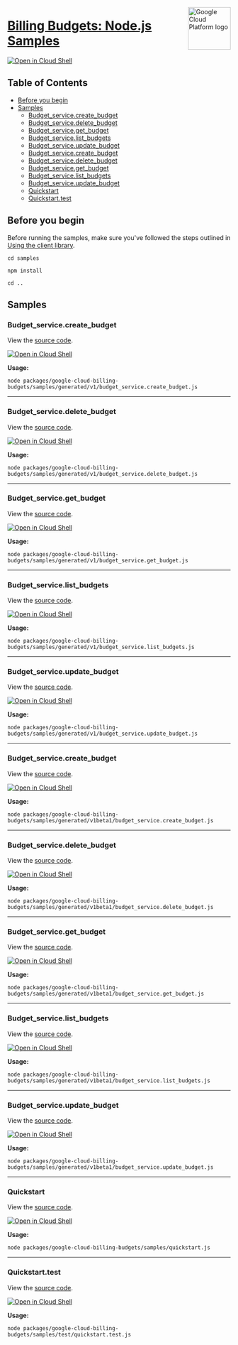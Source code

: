 [//]: # "This README.md file is auto-generated, all changes to this file will be lost."
[//]: # "To regenerate it, use `python -m synthtool`."
<img src="https://avatars2.githubusercontent.com/u/2810941?v=3&s=96" alt="Google Cloud Platform logo" title="Google Cloud Platform" align="right" height="96" width="96"/>

# [Billing Budgets: Node.js Samples](https://github.com/googleapis/google-cloud-node)

[![Open in Cloud Shell][shell_img]][shell_link]



## Table of Contents

* [Before you begin](#before-you-begin)
* [Samples](#samples)
  * [Budget_service.create_budget](#budget_service.create_budget)
  * [Budget_service.delete_budget](#budget_service.delete_budget)
  * [Budget_service.get_budget](#budget_service.get_budget)
  * [Budget_service.list_budgets](#budget_service.list_budgets)
  * [Budget_service.update_budget](#budget_service.update_budget)
  * [Budget_service.create_budget](#budget_service.create_budget)
  * [Budget_service.delete_budget](#budget_service.delete_budget)
  * [Budget_service.get_budget](#budget_service.get_budget)
  * [Budget_service.list_budgets](#budget_service.list_budgets)
  * [Budget_service.update_budget](#budget_service.update_budget)
  * [Quickstart](#quickstart)
  * [Quickstart.test](#quickstart.test)

## Before you begin

Before running the samples, make sure you've followed the steps outlined in
[Using the client library](https://github.com/googleapis/google-cloud-node#using-the-client-library).

`cd samples`

`npm install`

`cd ..`

## Samples



### Budget_service.create_budget

View the [source code](https://github.com/googleapis/google-cloud-node/blob/main/packages/google-cloud-billing-budgets/samples/generated/v1/budget_service.create_budget.js).

[![Open in Cloud Shell][shell_img]](https://console.cloud.google.com/cloudshell/open?git_repo=https://github.com/googleapis/google-cloud-node&page=editor&open_in_editor=packages/google-cloud-billing-budgets/samples/generated/v1/budget_service.create_budget.js,samples/README.md)

__Usage:__


`node packages/google-cloud-billing-budgets/samples/generated/v1/budget_service.create_budget.js`


-----




### Budget_service.delete_budget

View the [source code](https://github.com/googleapis/google-cloud-node/blob/main/packages/google-cloud-billing-budgets/samples/generated/v1/budget_service.delete_budget.js).

[![Open in Cloud Shell][shell_img]](https://console.cloud.google.com/cloudshell/open?git_repo=https://github.com/googleapis/google-cloud-node&page=editor&open_in_editor=packages/google-cloud-billing-budgets/samples/generated/v1/budget_service.delete_budget.js,samples/README.md)

__Usage:__


`node packages/google-cloud-billing-budgets/samples/generated/v1/budget_service.delete_budget.js`


-----




### Budget_service.get_budget

View the [source code](https://github.com/googleapis/google-cloud-node/blob/main/packages/google-cloud-billing-budgets/samples/generated/v1/budget_service.get_budget.js).

[![Open in Cloud Shell][shell_img]](https://console.cloud.google.com/cloudshell/open?git_repo=https://github.com/googleapis/google-cloud-node&page=editor&open_in_editor=packages/google-cloud-billing-budgets/samples/generated/v1/budget_service.get_budget.js,samples/README.md)

__Usage:__


`node packages/google-cloud-billing-budgets/samples/generated/v1/budget_service.get_budget.js`


-----




### Budget_service.list_budgets

View the [source code](https://github.com/googleapis/google-cloud-node/blob/main/packages/google-cloud-billing-budgets/samples/generated/v1/budget_service.list_budgets.js).

[![Open in Cloud Shell][shell_img]](https://console.cloud.google.com/cloudshell/open?git_repo=https://github.com/googleapis/google-cloud-node&page=editor&open_in_editor=packages/google-cloud-billing-budgets/samples/generated/v1/budget_service.list_budgets.js,samples/README.md)

__Usage:__


`node packages/google-cloud-billing-budgets/samples/generated/v1/budget_service.list_budgets.js`


-----




### Budget_service.update_budget

View the [source code](https://github.com/googleapis/google-cloud-node/blob/main/packages/google-cloud-billing-budgets/samples/generated/v1/budget_service.update_budget.js).

[![Open in Cloud Shell][shell_img]](https://console.cloud.google.com/cloudshell/open?git_repo=https://github.com/googleapis/google-cloud-node&page=editor&open_in_editor=packages/google-cloud-billing-budgets/samples/generated/v1/budget_service.update_budget.js,samples/README.md)

__Usage:__


`node packages/google-cloud-billing-budgets/samples/generated/v1/budget_service.update_budget.js`


-----




### Budget_service.create_budget

View the [source code](https://github.com/googleapis/google-cloud-node/blob/main/packages/google-cloud-billing-budgets/samples/generated/v1beta1/budget_service.create_budget.js).

[![Open in Cloud Shell][shell_img]](https://console.cloud.google.com/cloudshell/open?git_repo=https://github.com/googleapis/google-cloud-node&page=editor&open_in_editor=packages/google-cloud-billing-budgets/samples/generated/v1beta1/budget_service.create_budget.js,samples/README.md)

__Usage:__


`node packages/google-cloud-billing-budgets/samples/generated/v1beta1/budget_service.create_budget.js`


-----




### Budget_service.delete_budget

View the [source code](https://github.com/googleapis/google-cloud-node/blob/main/packages/google-cloud-billing-budgets/samples/generated/v1beta1/budget_service.delete_budget.js).

[![Open in Cloud Shell][shell_img]](https://console.cloud.google.com/cloudshell/open?git_repo=https://github.com/googleapis/google-cloud-node&page=editor&open_in_editor=packages/google-cloud-billing-budgets/samples/generated/v1beta1/budget_service.delete_budget.js,samples/README.md)

__Usage:__


`node packages/google-cloud-billing-budgets/samples/generated/v1beta1/budget_service.delete_budget.js`


-----




### Budget_service.get_budget

View the [source code](https://github.com/googleapis/google-cloud-node/blob/main/packages/google-cloud-billing-budgets/samples/generated/v1beta1/budget_service.get_budget.js).

[![Open in Cloud Shell][shell_img]](https://console.cloud.google.com/cloudshell/open?git_repo=https://github.com/googleapis/google-cloud-node&page=editor&open_in_editor=packages/google-cloud-billing-budgets/samples/generated/v1beta1/budget_service.get_budget.js,samples/README.md)

__Usage:__


`node packages/google-cloud-billing-budgets/samples/generated/v1beta1/budget_service.get_budget.js`


-----




### Budget_service.list_budgets

View the [source code](https://github.com/googleapis/google-cloud-node/blob/main/packages/google-cloud-billing-budgets/samples/generated/v1beta1/budget_service.list_budgets.js).

[![Open in Cloud Shell][shell_img]](https://console.cloud.google.com/cloudshell/open?git_repo=https://github.com/googleapis/google-cloud-node&page=editor&open_in_editor=packages/google-cloud-billing-budgets/samples/generated/v1beta1/budget_service.list_budgets.js,samples/README.md)

__Usage:__


`node packages/google-cloud-billing-budgets/samples/generated/v1beta1/budget_service.list_budgets.js`


-----




### Budget_service.update_budget

View the [source code](https://github.com/googleapis/google-cloud-node/blob/main/packages/google-cloud-billing-budgets/samples/generated/v1beta1/budget_service.update_budget.js).

[![Open in Cloud Shell][shell_img]](https://console.cloud.google.com/cloudshell/open?git_repo=https://github.com/googleapis/google-cloud-node&page=editor&open_in_editor=packages/google-cloud-billing-budgets/samples/generated/v1beta1/budget_service.update_budget.js,samples/README.md)

__Usage:__


`node packages/google-cloud-billing-budgets/samples/generated/v1beta1/budget_service.update_budget.js`


-----




### Quickstart

View the [source code](https://github.com/googleapis/google-cloud-node/blob/main/packages/google-cloud-billing-budgets/samples/quickstart.js).

[![Open in Cloud Shell][shell_img]](https://console.cloud.google.com/cloudshell/open?git_repo=https://github.com/googleapis/google-cloud-node&page=editor&open_in_editor=packages/google-cloud-billing-budgets/samples/quickstart.js,samples/README.md)

__Usage:__


`node packages/google-cloud-billing-budgets/samples/quickstart.js`


-----




### Quickstart.test

View the [source code](https://github.com/googleapis/google-cloud-node/blob/main/packages/google-cloud-billing-budgets/samples/test/quickstart.test.js).

[![Open in Cloud Shell][shell_img]](https://console.cloud.google.com/cloudshell/open?git_repo=https://github.com/googleapis/google-cloud-node&page=editor&open_in_editor=packages/google-cloud-billing-budgets/samples/test/quickstart.test.js,samples/README.md)

__Usage:__


`node packages/google-cloud-billing-budgets/samples/test/quickstart.test.js`






[shell_img]: https://gstatic.com/cloudssh/images/open-btn.png
[shell_link]: https://console.cloud.google.com/cloudshell/open?git_repo=https://github.com/googleapis/google-cloud-node&page=editor&open_in_editor=samples/README.md
[product-docs]: https://cloud.google.com/billing/docs/how-to/budget-api-overview 
